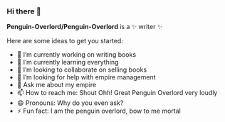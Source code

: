 ### Hi there 👋

**Penguin-Overlord/Penguin-Overlord** is a ✨ writer ✨

Here are some ideas to get you started:

- 🔭 I’m currently working on writing books
- 🌱 I’m currently learning everything
- 👯 I’m looking to collaborate on selling books
- 🤔 I’m looking for help with empire management
- 💬 Ask me about my empire
- 📫 How to reach me: Shout Ohh! Great Penguin Overlord very loudly
- 😄 Pronouns: Why do you even ask?
- ⚡ Fun fact: I am the penguin overlord, bow to me mortal
